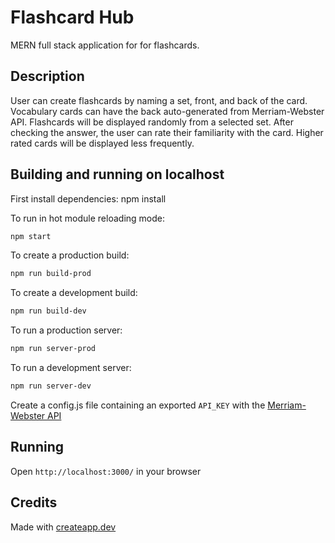 # Flashcard Hub

MERN full stack application for for flashcards.

## Description

User can create flashcards by naming a set, front, and back of the card. Vocabulary cards can have the back auto-generated from Merriam-Webster API. Flashcards will be displayed randomly from a selected set. After checking the answer, the user can rate their familiarity with the card. Higher rated cards will be displayed less frequently.

## Building and running on localhost

First install dependencies: npm install

To run in hot module reloading mode:

```sh
npm start
```

To create a production build:

```sh
npm run build-prod
```

To create a development build:

```sh
npm run build-dev
```

To run a production server:

```sh
npm run server-prod
```

To run a development server:

```sh
npm run server-dev
```

Create a config.js file containing an exported `API_KEY` with the [Merriam-Webster API](https://dictionaryapi.com/)

## Running

Open `http://localhost:3000/` in your browser

## Credits

Made with [createapp.dev](https://createapp.dev/)
